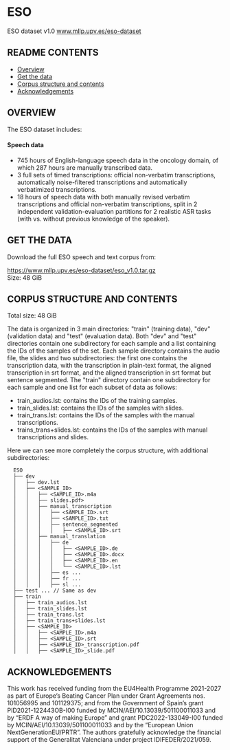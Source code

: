 # ESO
ESO dataset v1.0
www.mllp.upv.es/eso-dataset



README CONTENTS
---------------

- [Overview](#overview)
- [Get the data](#get-the-data)
- [Corpus structure and contents](#corpus-structure-and-contents)
- [Acknowledgements](#acknowledgements)
<!--- - [Citation](#citation) Açò va baix d'Overview !!! --->
<!--- - [Extended description](#extended-description) --->
<!--- - [Legal disclaimers](#legal-disclaimers) --->
<!--- - [Licence](#licence) --->


OVERVIEW
--------

The ESO dataset includes:

#### Speech data

<!--- * 287 hours of English-language manually transcribed speech data in the oncology domain. --->
* 745 hours of English-language speech data in the oncology domain, of which 287 hours are manually transcribed data.
* 3 full sets of timed transcriptions: official non-verbatim transcriptions,
  automatically noise-filtered transcriptions and automatically verbatimized
  transcriptions.
* 18 hours of speech data with both manually revised verbatim transcriptions
  and official non-verbatim transcriptions, split in 2 independent
  validation-evaluation partitions for 2 realistic ASR tasks (with vs. without previous
  knowledge of the speaker).


<!--- CITATION
--------
[TBA] --->


GET THE DATA
------------

Download the full ESO speech and text corpus from:

https://www.mllp.upv.es/eso-dataset/eso_v1.0.tar.gz  
Size: 48 GiB  
<!--- SHA-256 checksum: 4d360170ef8f1d1ece55566eda4211274b27328427a3443061f43d80d3346e74 --->


CORPUS STRUCTURE AND CONTENTS
-----------------------------

Total size: 48 GiB

The data is organized in 3 main directories: "train" (training data), "dev"
(validation data) and "test" (evaluation data).
Both "dev" and "test" directories contain one subdirectory for each sample
and a list containing the IDs of the samples of the set. Each sample directory contains
the audio file, the slides and two subdirectories: the first one contains the transcription
data, with the transcription in plain-text format, the aligned transcription in srt format,
and the aligned transcription in srt format but sentence segmented.
The "train" directory contain one subdirectory for each sample and one list
for each subset of data as follows:
* train_audios.lst: contains the IDs of the training samples.
* train_slides.lst: contains the IDs of the samples with slides.
* train_trans.lst: contains the IDs of the samples with the manual transcriptions.
* trains_trans+slides.lst: contains the IDs of the samples with manual transcriptions and slides.

Here we can see more completely the corpus structure, with additional
subdirectories:

```
  ESO
  ├── dev
  │   ├── dev.lst
  │   ├── <SAMPLE_ID>
  │   │   ├── <SAMPLE_ID>.m4a
  │   │   ├── slides.pdf>
  │   │   ├── manual_transcription
  │   │   │   ├── <SAMPLE_ID>.srt
  │   │   │   ├── <SAMPLE_ID>.txt
  │   │   │   ├── sentence_segmented
  │   │   │   │   ├── <SAMPLE_ID>.srt
  │   │   ├── manual_translation
  │   │   │   ├── de
  │   │   │   │   ├── <SAMPLE_ID>.de
  │   │   │   │   ├── <SAMPLE_ID>.docx
  │   │   │   │   ├── <SAMPLE_ID>.en
  │   │   │   │   └── <SAMPLE_ID>.lst
  │   │   │   ├── es ...
  │   │   │   ├── fr ... 
  │   │   │   ├── sl ...
  ├── test ... // Same as dev
  ├── train
  │   ├── train_audios.lst
  │   ├── train_slides.lst
  │   ├── train_trans.lst
  │   ├── train_trans+slides.lst
  │   ├── <SAMPLE_ID>
  │   │   ├── <SAMPLE_ID>.m4a
  │   │   ├── <SAMPLE_ID>.srt
  │   │   ├── <SAMPLE_ID>_transcription.pdf
  │   │   ├── <SAMPLE_ID>_slide.pdf
```




ACKNOWLEDGEMENTS
---------------
This work has received funding from the EU4Health Programme 2021-2027 as
part of Europe’s Beating Cancer Plan under Grant Agreements nos. 101056995 and 101129375;
and from the Government of Spain’s grant PID2021-122443OB-I00 funded by
MCIN/AEI/10.13039/501100011033 and by “ERDF A way of making Europe” and
grant PDC2022-133049-I00 funded by MCIN/AEI/10.13039/501100011033 and by
the “European Union NextGenerationEU/PRTR”. The authors gratefully acknowledge
the financial support of the Generalitat Valenciana under project IDIFEDER/2021/059.
